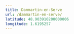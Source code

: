 ```yaml
---
title: Dammartin-en-Serve
url: /dammartin-en-serve/
latitude: 48.903910200000006
longitude: 1.6195257
---
```

